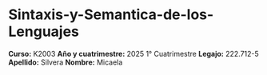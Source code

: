# Sintaxis-y-Semantica-de-los-Lenguajes
**Curso:** K2003 
**Año y cuatrimestre:** 2025 1° Cuatrimestre
**Legajo:** 222.712-5
**Apellido:** Silvera
**Nombre:** Micaela
